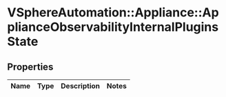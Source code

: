 # VSphereAutomation::Appliance::ApplianceObservabilityInternalPluginsState

## Properties
Name | Type | Description | Notes
------------ | ------------- | ------------- | -------------



